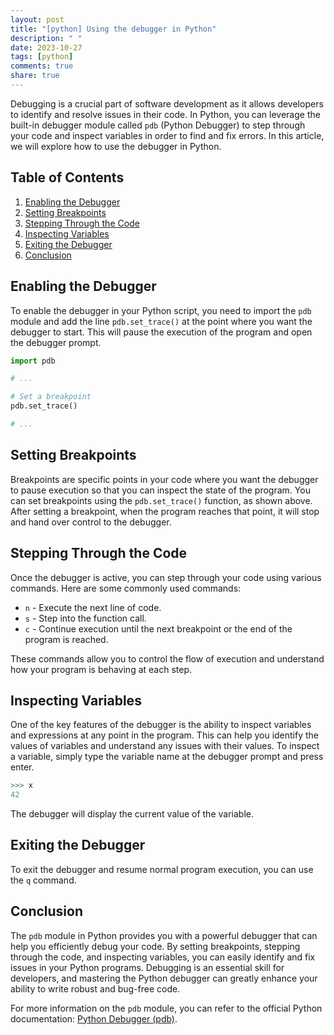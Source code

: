 ```yaml
---
layout: post
title: "[python] Using the debugger in Python"
description: " "
date: 2023-10-27
tags: [python]
comments: true
share: true
---
```


Debugging is a crucial part of software development as it allows developers to identify and resolve issues in their code. In Python, you can leverage the built-in debugger module called `pdb` (Python Debugger) to step through your code and inspect variables in order to find and fix errors. In this article, we will explore how to use the debugger in Python.

## Table of Contents
1. [Enabling the Debugger](#enabling-the-debugger)
2. [Setting Breakpoints](#setting-breakpoints)
3. [Stepping Through the Code](#stepping-through-the-code)
4. [Inspecting Variables](#inspecting-variables)
5. [Exiting the Debugger](#exiting-the-debugger)
6. [Conclusion](#conclusion)

## Enabling the Debugger

To enable the debugger in your Python script, you need to import the `pdb` module and add the line `pdb.set_trace()` at the point where you want the debugger to start. This will pause the execution of the program and open the debugger prompt.

```python
import pdb

# ...

# Set a breakpoint
pdb.set_trace()

# ...
```

## Setting Breakpoints

Breakpoints are specific points in your code where you want the debugger to pause execution so that you can inspect the state of the program. You can set breakpoints using the `pdb.set_trace()` function, as shown above. After setting a breakpoint, when the program reaches that point, it will stop and hand over control to the debugger.

## Stepping Through the Code

Once the debugger is active, you can step through your code using various commands. Here are some commonly used commands:

- `n` - Execute the next line of code.
- `s` - Step into the function call.
- `c` - Continue execution until the next breakpoint or the end of the program is reached.

These commands allow you to control the flow of execution and understand how your program is behaving at each step.

## Inspecting Variables

One of the key features of the debugger is the ability to inspect variables and expressions at any point in the program. This can help you identify the values of variables and understand any issues with their values. To inspect a variable, simply type the variable name at the debugger prompt and press enter.

```python
>>> x
42
```

The debugger will display the current value of the variable.

## Exiting the Debugger

To exit the debugger and resume normal program execution, you can use the `q` command.

## Conclusion

The `pdb` module in Python provides you with a powerful debugger that can help you efficiently debug your code. By setting breakpoints, stepping through the code, and inspecting variables, you can easily identify and fix issues in your Python programs. Debugging is an essential skill for developers, and mastering the Python debugger can greatly enhance your ability to write robust and bug-free code.

For more information on the `pdb` module, you can refer to the official Python documentation: [Python Debugger (pdb)](https://docs.python.org/3/library/pdb.html).